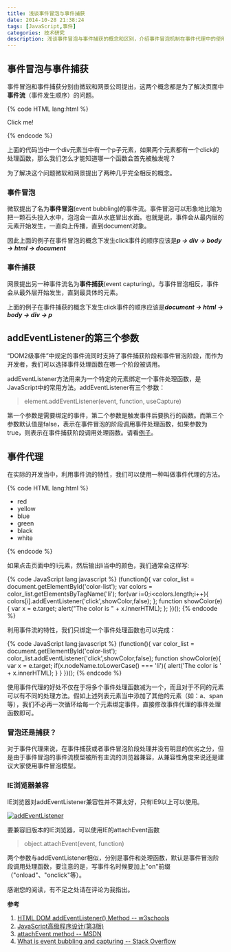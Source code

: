 ```yaml
---
title: 浅谈事件冒泡与事件捕获
date: 2014-10-28 21:38:24
tags: [JavaScript,事件]
categories: 技术研究
description: 浅谈事件冒泡与事件捕获的概念和区别，介绍事件冒泡机制在事件代理中的使用。
---
```


## 事件冒泡与事件捕获

事件冒泡和事件捕获分别由微软和网景公司提出，这两个概念都是为了解决页面中**事件流**（事件发生顺序）的问题。


{% code HTML lang:html %}
    <div id="outer">
        <p id="inner">Click me!</p>
    </div>
{% endcode %}

上面的代码当中一个div元素当中有一个p子元素，如果两个元素都有一个click的处理函数，那么我们怎么才能知道哪一个函数会首先被触发呢？

为了解决这个问题微软和网景提出了两种几乎完全相反的概念。

<!-- more -->

### 事件冒泡

微软提出了名为**事件冒泡**(event bubbling)的事件流。事件冒泡可以形象地比喻为把一颗石头投入水中，泡泡会一直从水底冒出水面。也就是说，事件会从最内层的元素开始发生，一直向上传播，直到document对象。

因此上面的例子在事件冒泡的概念下发生click事件的顺序应该是***p -> div -> body -> html -> document***

### 事件捕获

网景提出另一种事件流名为**事件捕获**(event capturing)。与事件冒泡相反，事件会从最外层开始发生，直到最具体的元素。

上面的例子在事件捕获的概念下发生click事件的顺序应该是***document -> html -> body -> div -> p***

## addEventListener的第三个参数

“DOM2级事件”中规定的事件流同时支持了事件捕获阶段和事件冒泡阶段，而作为开发者，我们可以选择事件处理函数在哪一个阶段被调用。

addEventListener方法用来为一个特定的元素绑定一个事件处理函数，是JavaScript中的常用方法。addEventListener有三个参数：

> element.addEventListener(event, function, useCapture)

第一个参数是需要绑定的事件，第二个参数是触发事件后要执行的函数。而第三个参数默认值是false，表示在事件冒泡的阶段调用事件处理函数，如果参数为true，则表示在事件捕获阶段调用处理函数。请看[例子](http://www.w3schools.com/jsref/tryit.asp?filename=tryjsref_element_addeventlistener_capture)。

## 事件代理

在实际的开发当中，利用事件流的特性，我们可以使用一种叫做事件代理的方法。

{% code HTML lang:html %}
    <ul id="color-list">
        <li>red</li>
        <li>yellow</li>
        <li>blue</li>
        <li>green</li>
        <li>black</li>
        <li>white</li>
    </ul>
{% endcode %}

如果点击页面中的li元素，然后输出li当中的颜色，我们通常会这样写:

{% code JavaScript lang:javascript %}
    (function(){
        var color_list = document.getElementById('color-list');
        var colors = color_list.getElementsByTagName('li');
        for(var i=0;i<colors.length;i++){
            colors[i].addEventListener('click',showColor,false);
        };
        function showColor(e){
            var x = e.target;
            alert("The color is " + x.innerHTML);
        };
    })();
{% endcode %}

利用事件流的特性，我们只绑定一个事件处理函数也可以完成：

{% code JavaScript lang:javascript %}
    (function(){
        var color_list = document.getElementById('color-list');
        color_list.addEventListener('click',showColor,false);
        function showColor(e){
            var x = e.target;
            if(x.nodeName.toLowerCase() === 'li'){
                alert('The color is ' + x.innerHTML);
            }
        }
    })();
{% endcode %}

使用事件代理的好处不仅在于将多个事件处理函数减为一个，而且对于不同的元素可以有不同的处理方法。假如上述列表元素当中添加了其他的元素（如：a、span等），我们不必再一次循环给每一个元素绑定事件，直接修改事件代理的事件处理函数即可。

### 冒泡还是捕获？

对于事件代理来说，在事件捕获或者事件冒泡阶段处理并没有明显的优劣之分，但是由于事件冒泡的事件流模型被所有主流的浏览器兼容，从兼容性角度来说还是建议大家使用事件冒泡模型。

### IE浏览器兼容

IE浏览器对addEventListener兼容性并不算太好，只有IE9以上可以使用。

[![addEventListener](http://acwongblog.qiniudn.com/acwongblogaddEventListener.PNG)](http://acwongblog.qiniudn.com/acwongblogaddEventListener.PNG)

要兼容旧版本的IE浏览器，可以使用IE的attachEvent函数

> object.attachEvent(event, function)

两个参数与addEventListener相似，分别是事件和处理函数，默认是事件冒泡阶段调用处理函数，要注意的是，写事件名时候要加上"on"前缀（"onload"、"onclick"等）。

感谢您的阅读，有不足之处请在评论为我指出。

**参考**

1. [HTML DOM addEventListener() Method -- w3schools](http://www.w3schools.com/jsref/met_element_addeventlistener.asp)
2. [JavaScript高级程序设计(第3版)](http://book.douban.com/subject/10546125/)
3. [attachEvent method -- MSDN](http://msdn.microsoft.com/en-us/library/ie/ms536343.aspx)
4. [What is event bubbling and capturing -- Stack Overflow](https://stackoverflow.com/questions/4616694/what-is-event-bubbling-and-capturing?nsukey=zA51Jl1Abrk%2FRkPZVPbCjx4J80CbKY93tVZAAejv4ySodF5MTEOdxPCiy4RFfLE5hPcgmYVt2Y4ma7A5hHfbXg%3D%3D)


